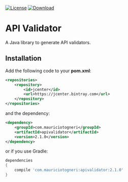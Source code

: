 [![License](https://img.shields.io/badge/license-MIT-green.svg)](https://github.com/mauriciotogneri/apivalidator/blob/master/LICENSE.md)
[![Download](https://api.bintray.com/packages/mauriciotogneri/maven/apivalidator/images/download.svg)](https://bintray.com/mauriciotogneri/maven/apivalidator/_latestVersion)

# API Validator
A Java library to generate API validators.

## Installation

Add the following code to your **pom.xml**:

```xml
<repositories>
    <repository>
        <id>jcenter</id>
        <url>https://jcenter.bintray.com</url>
    </repository>
</repositories>
```

and the dependency:

```xml
<dependency>
    <groupId>com.mauriciotogneri</groupId>
    <artifactId>apivalidator</artifactId>
    <version>2.1.0</version>
</dependency>
```

or if you use Gradle:

```groovy
dependencies
{
    compile 'com.mauriciotogneri:apivalidator:2.1.0'
}
```